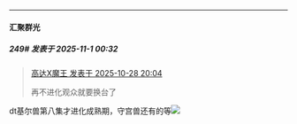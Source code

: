 ﻿
*****

####  汇聚群光  
##### 249#       发表于 2025-11-1 00:32

<blockquote><a href="httphttps://stage1st.com/2b/forum.php?mod=redirect&amp;goto=findpost&amp;pid=68640590&amp;ptid=2250190" target="_blank">高达X魔王 发表于 2025-10-28 20:04</a>

再不进化观众就要换台了</blockquote>
dt基尔兽第八集才进化成熟期，守宫兽还有的等<img src="https://static.stage1st.com/image/smiley/face2017/037.png" referrerpolicy="no-referrer">

